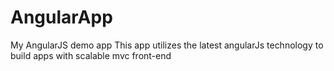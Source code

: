 AngularApp
==========

My AngularJS demo app
This app utilizes the latest angularJs technology to build apps with scalable mvc front-end
